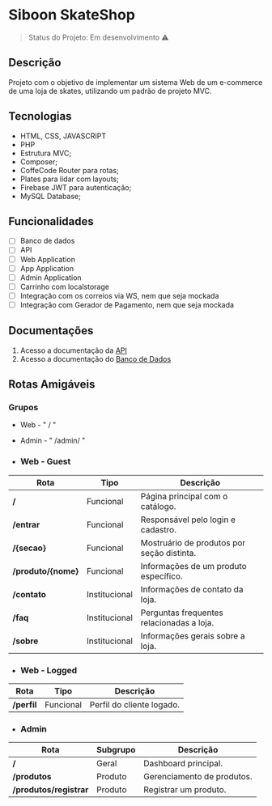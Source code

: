 # Siboon SkateShop

> Status do Projeto: Em desenvolvimento :warning:

## Descrição

Projeto com o objetivo de implementar um sistema Web de um e-commerce de uma loja de skates, 
utilizando um padrão de projeto MVC.

## Tecnologias

- HTML, CSS, JAVASCRIPT
- PHP
- Estrutura MVC;
- Composer;
- CoffeCode Router para rotas;
- Plates para lidar com layouts;
- Firebase JWT para autenticação;
- MySQL Database;

## Funcionalidades

- [ ] Banco de dados
- [ ] API
- [ ] Web Application
- [ ] App Application
- [ ] Admin Application
- [ ] Carrinho com localstorage
- [ ] Integração com os correios via WS, nem que seja mockada
- [ ] Integração com Gerador de Pagamento, nem que seja mockada

## Documentações

1. Acesso a documentação da [API](api/README.md)
2. Acesso a documentação do [Banco de Dados](db/README.md)

## Rotas Amigáveis

### Grupos

- Web - " / "
- Admin - " /admin/ "

- ### Web - Guest

| Rota                | Tipo          | Descrição                                            |
|---------------------|---------------|------------------------------------------------------|
| **/**               | Funcional     | Página principal com o catálogo.                     |
| **/entrar**         | Funcional     | Responsável pelo login e cadastro.                   |
| **/{secao}**        | Funcional     | Mostruário de produtos por seção distinta.           |
| **/produto/{nome}** | Funcional     | Informações de um produto específico.                |
| **/contato**        | Institucional | Informações de contato da loja.                      |
| **/faq**            | Institucional | Perguntas frequentes relacionadas a loja.            |
| **/sobre**          | Institucional | Informações gerais sobre a loja.                     |

- ### Web - Logged

| Rota        | Tipo          | Descrição                 |
|-------------|---------------|---------------------------|
| **/perfil** | Funcional     | Perfil do cliente logado. |


- ### Admin

| Rota                    | Subgrupo | Descrição                  |
|-------------------------|----------|----------------------------|
| **/**                   | Geral    | Dashboard principal.       |
| **/produtos**           | Produto  | Gerenciamento de produtos. |
| **/produtos/registrar** | Produto  | Registrar um produto.      |

